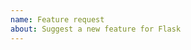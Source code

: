 ```yaml
---
name: Feature request
about: Suggest a new feature for Flask
---
```


<!--
Replace this comment with a description of what the feature should do.
Include details such as links relevant specs or previous discussions.
-->

<!--
Replace this comment with an example of the problem which this feature
would resolve. Is this problem solvable without changes to Flask, such
as by subclassing or using an extension?
-->
